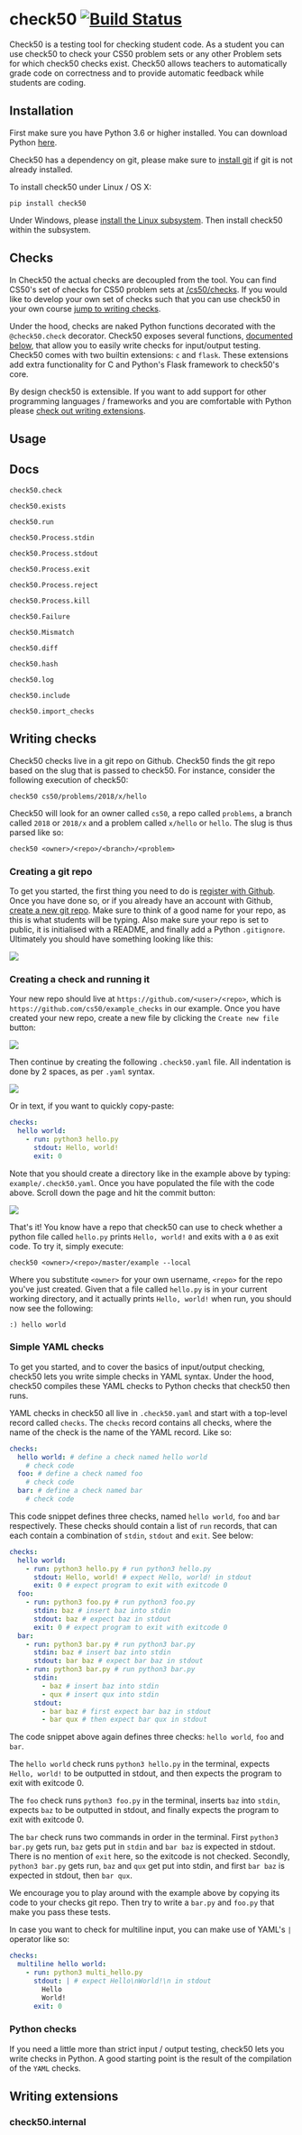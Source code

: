 # check50 [![Build Status](https://www.travis-ci.org/cs50/check50.svg?branch=check50api-pool)](https://www.travis-ci.org/cs50/check50)

Check50 is a testing tool for checking student code. As a student you can use check50 to check your CS50 problem sets or any other Problem sets for which check50 checks exist. Check50 allows teachers to automatically grade code on correctness and to provide automatic feedback while students are coding.

## Installation
First make sure you have Python 3.6 or higher installed. You can download Python [here](https://www.python.org/downloads/).

Check50 has a dependency on git, please make sure to [install git](https://git-scm.com/book/en/v2/Getting-Started-Installing-Git) if git is not already installed.

To install check50 under Linux / OS X:

    pip install check50

Under Windows, please [install the Linux subsystem](https://docs.microsoft.com/en-us/windows/wsl/install-win10). Then install check50 within the subsystem.

## Checks
In Check50 the actual checks are decoupled from the tool. You can find CS50's set of checks for CS50 problem sets at [/cs50/checks](https://github.com/cs50/checks). If you would like to develop your own set of checks such that you can use check50 in your own course [jump to writing checks](#writing-checks).

Under the hood, checks are naked Python functions decorated with the ``` @check50.check``` decorator. Check50 exposes several functions, [documented below](#docs), that allow you to easily write checks for input/output testing. Check50 comes with two builtin extensions: `c` and `flask`. These extensions add extra functionality for C and Python's Flask framework to check50's core.

By design check50 is extensible. If you want to add support for other programming languages / frameworks and you are comfortable with Python please [check out writing extensions](#writing-extensions).

## Usage

## Docs

`check50.check`

`check50.exists`

`check50.run`

`check50.Process.stdin`

`check50.Process.stdout`

`check50.Process.exit`

`check50.Process.reject`

`check50.Process.kill`

`check50.Failure`

`check50.Mismatch`

`check50.diff`

`check50.hash`

`check50.log`

`check50.include`

`check50.import_checks`

## Writing checks
Check50 checks live in a git repo on Github. Check50 finds the git repo based on the slug that is passed to check50. For instance, consider the following execution of check50:

    check50 cs50/problems/2018/x/hello

Check50 will look for an owner called `cs50`, a repo called `problems`, a branch called `2018` or `2018/x` and a problem called `x/hello` or `hello`. The slug is thus parsed like so:

    check50 <owner>/<repo>/<branch>/<problem>

### Creating a git repo
To get you started, the first thing you need to do is [register with Github](https://github.com/join). Once you have done so, or if you already have an account with Github, [create a new git repo](https://github.com/new). Make sure to think of a good name for your repo, as this is what students will be typing. Also make sure your repo is set to public, it is initialised with a README, and finally add a Python `.gitignore`. Ultimately you should have something looking like this:

![](docs/repo.png)

### Creating a check and running it

Your new repo should live at `https://github.com/<user>/<repo>`, which is `https://github.com/cs50/example_checks` in our example. Once you have created your new repo, create a new file by clicking the `Create new file` button:

![](docs/new_file.png)

Then continue by creating the following `.check50.yaml` file. All indentation is done by 2 spaces, as per `.yaml` syntax.

![](docs/new_yaml.png)

Or in text, if you want to quickly copy-paste:

```YAML
checks:
  hello world:
    - run: python3 hello.py
      stdout: Hello, world!
      exit: 0
```

Note that you should create a directory like in the example above by typing: `example/.check50.yaml`. Once you have populated the file with the code above. Scroll down the page and hit the commit button:

![](docs/commit.png)

That's it! You know have a repo that check50 can use to check whether a python file called `hello.py` prints `Hello, world!` and exits with a `0` as exit code. To try it, simply execute:

    check50 <owner>/<repo>/master/example --local

Where you substitute `<owner>` for your own username, `<repo>` for the repo you've just created. Given that a file called `hello.py` is in your current working directory, and it actually prints `Hello, world!` when run, you should now see the following:

    :) hello world

### Simple YAML checks
To get you started, and to cover the basics of input/output checking, check50 lets you write simple checks in YAML syntax. Under the hood, check50 compiles these YAML checks to Python checks that check50 then runs.

YAML checks in check50 all live in `.check50.yaml` and start with a top-level record called `checks`. The `checks` record contains all checks, where the name of the check is the name of the YAML record. Like so:

```YAML
checks:
  hello world: # define a check named hello world
    # check code
  foo: # define a check named foo
    # check code
  bar: # define a check named bar
    # check code
```

This code snippet defines three checks, named `hello world`, `foo` and `bar` respectively. These checks should contain a list of `run` records, that can each contain a combination of `stdin`, `stdout` and `exit`. See below:

```YAML
checks:
  hello world:
    - run: python3 hello.py # run python3 hello.py
      stdout: Hello, world! # expect Hello, world! in stdout
      exit: 0 # expect program to exit with exitcode 0
  foo:
    - run: python3 foo.py # run python3 foo.py
      stdin: baz # insert baz into stdin
      stdout: baz # expect baz in stdout
      exit: 0 # expect program to exit with exitcode 0
  bar:
    - run: python3 bar.py # run python3 bar.py
      stdin: baz # insert baz into stdin
      stdout: bar baz # expect bar baz in stdout
    - run: python3 bar.py # run python3 bar.py
      stdin:
        - baz # insert baz into stdin
        - qux # insert qux into stdin
      stdout:
        - bar baz # first expect bar baz in stdout
        - bar qux # then expect bar qux in stdout
```

The code snippet above again defines three checks: `hello world`, `foo` and `bar`.

The `hello world` check runs `python3 hello.py` in the terminal, expects `Hello, world!` to be outputted in stdout, and then expects the program to exit with exitcode 0.

The `foo` check runs `python3 foo.py` in the terminal, inserts `baz` into `stdin`, expects `baz` to be outputted in stdout, and finally expects the program to exit with exitcode 0.

The `bar` check runs two commands in order in the terminal. First `python3 bar.py` gets run, `baz` gets put in `stdin` and `bar baz` is expected in stdout. There is no mention of `exit` here, so the exitcode is not checked. Secondly, `python3 bar.py` gets run, `baz` and `qux` get put into stdin, and first `bar baz` is expected in stdout, then `bar qux`.

We encourage you to play around with the example above by copying its code to your checks git repo. Then try to write a `bar.py` and `foo.py` that make you pass these tests.

In case you want to check for multiline input, you can make use of YAML's `|` operator like so:

```YAML
checks:
  multiline hello world:
    - run: python3 multi_hello.py
      stdout: | # expect Hello\nWorld!\n in stdout
        Hello
        World!
      exit: 0
```

### Python checks
If you need a little more than strict input / output testing, check50 lets you write checks in Python. A good starting point is the result of the compilation of the `YAML` checks.

## Writing extensions

### check50.internal
